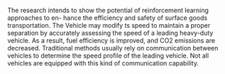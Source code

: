 The research intends to show the potential of reinforcement learning approaches to en-
hance the efficiency and safety of surface goods transportation. The Vehicle may modify ts speed to maintain a proper separation by accurately assessing the speed of a leading heavy-duty vehicle. As a result, fuel efficiency is improved, and CO2 emissions are decreased. Traditional methods usually rely on communication between vehicles to determine the speed profile of the leading vehicle. Not all vehicles are equipped with this kind of communication capability.
